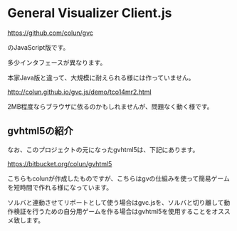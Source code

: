 General Visualizer Client.js
============================

https://github.com/colun/gvc

のJavaScript版です。

多少インタフェースが異なります。

本家Java版と違って、大規模に耐えられる様には作っていません。

http://colun.github.io/gvc.js/demo/tco14mr2.html

2MB程度ならブラウザに依るのかもしれませんが、問題なく動く様です。

gvhtml5の紹介
-------------

なお、このプロジェクトの元になったgvhtml5は、下記にあります。

https://bitbucket.org/colun/gvhtml5

こちらもcolunが作成したものですが、こちらはgvの仕組みを使って簡易ゲームを短時間で作れる様になっています。

ソルバと連動させてリポートとして使う場合はgvc.jsを、ソルバと切り離して動作検証を行うための自分用ゲームを作る場合はgvhtml5を使用することをオススメ致します。
